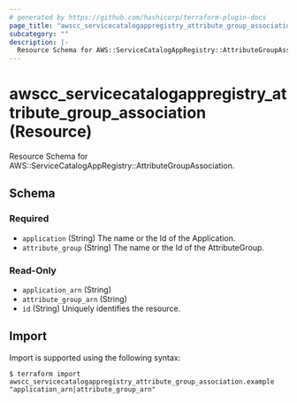 ```yaml
---
# generated by https://github.com/hashicorp/terraform-plugin-docs
page_title: "awscc_servicecatalogappregistry_attribute_group_association Resource - terraform-provider-awscc"
subcategory: ""
description: |-
  Resource Schema for AWS::ServiceCatalogAppRegistry::AttributeGroupAssociation.
---
```


# awscc_servicecatalogappregistry_attribute_group_association (Resource)

Resource Schema for AWS::ServiceCatalogAppRegistry::AttributeGroupAssociation.



<!-- schema generated by tfplugindocs -->
## Schema

### Required

- `application` (String) The name or the Id of the Application.
- `attribute_group` (String) The name or the Id of the AttributeGroup.

### Read-Only

- `application_arn` (String)
- `attribute_group_arn` (String)
- `id` (String) Uniquely identifies the resource.

## Import

Import is supported using the following syntax:

```shell
$ terraform import awscc_servicecatalogappregistry_attribute_group_association.example "application_arn|attribute_group_arn"
```
